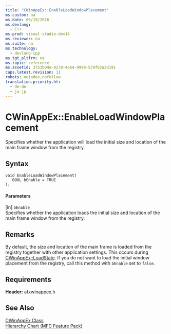 ```yaml
---
title: "CWinAppEx::EnableLoadWindowPlacement"
ms.custom: na
ms.date: 09/19/2016
ms.devlang: 
  - C++
ms.prod: visual-studio-dev14
ms.reviewer: na
ms.suite: na
ms.technology: 
  - devlang-cpp
ms.tgt_pltfrm: na
ms.topic: reference
ms.assetid: 3753b04e-8270-4a64-999b-578f62a2d191
caps.latest.revision: 11
robots: noindex,nofollow
translation.priority.ht: 
  - de-de
  - ja-jp
---
```

# CWinAppEx::EnableLoadWindowPlacement
Specifies whether the application will load the initial size and location of the main frame window from the registry.  
  
## Syntax  
  
```  
void EnableLoadWindowPlacement(  
   BOOL bEnable = TRUE  
);  
```  
  
#### Parameters  
 [in] `bEnable`  
 Specifies whether the application loads the initial size and location of the main frame window from the registry.  
  
## Remarks  
 By default, the size and location of the main frame is loaded from the registry together with other application settings. This occurs during [CWinAppEx::LoadState](../vs140/CWinAppEx--LoadState.md). If you do not want to load the initial window placement from the registry, call this method with `bEnable` set to `false`.  
  
## Requirements  
 **Header:** afxwinappex.h  
  
## See Also  
 [CWinAppEx Class](../vs140/CWinAppEx-Class.md)   
 [Hierarchy Chart (MFC Feature Pack)](../vs140/Hierarchy-Chart.md)